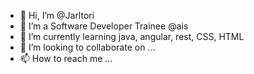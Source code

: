 - 👋 Hi, I’m @Jarltori
- 👀 I’m a Software Developer Trainee @ais
- 🌱 I’m currently learning java, angular, rest, CSS, HTML
- 💞️ I’m looking to collaborate on ...
- 📫 How to reach me ...

<!---
Jarltori/Jarltori is a ✨ special ✨ repository because its `README.md` (this file) appears on your GitHub profile.
You can click the Preview link to take a look at your changes.
--->
